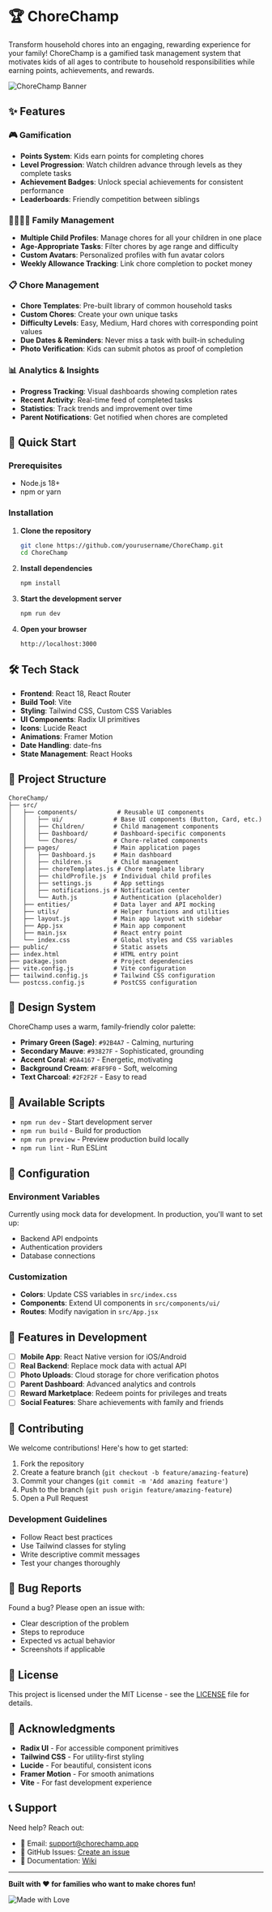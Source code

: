 # 🏆 ChoreChamp

Transform household chores into an engaging, rewarding experience for your family! ChoreChamp is a gamified task management system that motivates kids of all ages to contribute to household responsibilities while earning points, achievements, and rewards.

![ChoreChamp Banner](https://img.shields.io/badge/Built%20with-React%20%7C%20Vite%20%7C%20Tailwind-blue?style=for-the-badge)

## ✨ Features

### 🎮 Gamification
- **Points System**: Kids earn points for completing chores
- **Level Progression**: Watch children advance through levels as they complete tasks
- **Achievement Badges**: Unlock special achievements for consistent performance
- **Leaderboards**: Friendly competition between siblings

### 👨‍👩‍👧‍👦 Family Management
- **Multiple Child Profiles**: Manage chores for all your children in one place
- **Age-Appropriate Tasks**: Filter chores by age range and difficulty
- **Custom Avatars**: Personalized profiles with fun avatar colors
- **Weekly Allowance Tracking**: Link chore completion to pocket money

### 📋 Chore Management
- **Chore Templates**: Pre-built library of common household tasks
- **Custom Chores**: Create your own unique tasks
- **Difficulty Levels**: Easy, Medium, Hard chores with corresponding point values
- **Due Dates & Reminders**: Never miss a task with built-in scheduling
- **Photo Verification**: Kids can submit photos as proof of completion

### 📊 Analytics & Insights
- **Progress Tracking**: Visual dashboards showing completion rates
- **Recent Activity**: Real-time feed of completed tasks
- **Statistics**: Track trends and improvement over time
- **Parent Notifications**: Get notified when chores are completed

## 🚀 Quick Start

### Prerequisites
- Node.js 18+ 
- npm or yarn

### Installation

1. **Clone the repository**
   ```bash
   git clone https://github.com/yourusername/ChoreChamp.git
   cd ChoreChamp
   ```

2. **Install dependencies**
   ```bash
   npm install
   ```

3. **Start the development server**
   ```bash
   npm run dev
   ```

4. **Open your browser**
   ```
   http://localhost:3000
   ```

## 🛠️ Tech Stack

- **Frontend**: React 18, React Router
- **Build Tool**: Vite
- **Styling**: Tailwind CSS, Custom CSS Variables
- **UI Components**: Radix UI primitives
- **Icons**: Lucide React
- **Animations**: Framer Motion
- **Date Handling**: date-fns
- **State Management**: React Hooks

## 📁 Project Structure

```
ChoreChamp/
├── src/
│   ├── components/           # Reusable UI components
│   │   ├── ui/              # Base UI components (Button, Card, etc.)
│   │   ├── Children/        # Child management components
│   │   ├── Dashboard/       # Dashboard-specific components
│   │   └── Chores/          # Chore-related components
│   ├── pages/               # Main application pages
│   │   ├── Dashboard.js     # Main dashboard
│   │   ├── children.js      # Child management
│   │   ├── choreTemplates.js # Chore template library
│   │   ├── childProfile.js  # Individual child profiles
│   │   ├── settings.js      # App settings
│   │   ├── notifications.js # Notification center
│   │   └── Auth.js          # Authentication (placeholder)
│   ├── entities/            # Data layer and API mocking
│   ├── utils/               # Helper functions and utilities
│   ├── layout.js            # Main app layout with sidebar
│   ├── App.jsx              # Main app component
│   ├── main.jsx             # React entry point
│   └── index.css            # Global styles and CSS variables
├── public/                  # Static assets
├── index.html               # HTML entry point
├── package.json             # Project dependencies
├── vite.config.js           # Vite configuration
├── tailwind.config.js       # Tailwind CSS configuration
└── postcss.config.js        # PostCSS configuration
```

## 🎨 Design System

ChoreChamp uses a warm, family-friendly color palette:

- **Primary Green (Sage)**: `#92B4A7` - Calming, nurturing
- **Secondary Mauve**: `#93827F` - Sophisticated, grounding  
- **Accent Coral**: `#DA4167` - Energetic, motivating
- **Background Cream**: `#F8F9F0` - Soft, welcoming
- **Text Charcoal**: `#2F2F2F` - Easy to read

## 🚀 Available Scripts

- `npm run dev` - Start development server
- `npm run build` - Build for production
- `npm run preview` - Preview production build locally
- `npm run lint` - Run ESLint

## 🔧 Configuration

### Environment Variables
Currently using mock data for development. In production, you'll want to set up:
- Backend API endpoints
- Authentication providers
- Database connections

### Customization
- **Colors**: Update CSS variables in `src/index.css`
- **Components**: Extend UI components in `src/components/ui/`
- **Routes**: Modify navigation in `src/App.jsx`

## 📱 Features in Development

- [ ] **Mobile App**: React Native version for iOS/Android
- [ ] **Real Backend**: Replace mock data with actual API
- [ ] **Photo Uploads**: Cloud storage for chore verification photos
- [ ] **Parent Dashboard**: Advanced analytics and controls
- [ ] **Reward Marketplace**: Redeem points for privileges and treats
- [ ] **Social Features**: Share achievements with family and friends

## 🤝 Contributing

We welcome contributions! Here's how to get started:

1. Fork the repository
2. Create a feature branch (`git checkout -b feature/amazing-feature`)
3. Commit your changes (`git commit -m 'Add amazing feature'`)
4. Push to the branch (`git push origin feature/amazing-feature`)
5. Open a Pull Request

### Development Guidelines
- Follow React best practices
- Use Tailwind classes for styling
- Write descriptive commit messages
- Test your changes thoroughly

## 🐛 Bug Reports

Found a bug? Please open an issue with:
- Clear description of the problem
- Steps to reproduce
- Expected vs actual behavior
- Screenshots if applicable

## 📄 License

This project is licensed under the MIT License - see the [LICENSE](LICENSE) file for details.

## 🙏 Acknowledgments

- **Radix UI** - For accessible component primitives
- **Tailwind CSS** - For utility-first styling
- **Lucide** - For beautiful, consistent icons
- **Framer Motion** - For smooth animations
- **Vite** - For fast development experience

## 📞 Support

Need help? Reach out:
- 📧 Email: support@chorechamp.app
- 💬 GitHub Issues: [Create an issue](https://github.com/yourusername/ChoreChamp/issues)
- 📖 Documentation: [Wiki](https://github.com/yourusername/ChoreChamp/wiki)

---

**Built with ❤️ for families who want to make chores fun!**

![Made with Love](https://img.shields.io/badge/Made%20with-❤️-red?style=for-the-badge)
